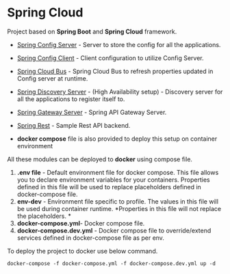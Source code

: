 # Spring Cloud

   Project based on **Spring Boot** and **Spring Cloud** framework.
   
* [Spring Config Server](./spring-config-server.md) - Server to store the config for all the applications.
* [Spring Config Client](./spring-config-client.md) - Client configuration to utilize Config Server.
* [Spring Cloud Bus](./spring-cloud-bus.md) - Spring Cloud Bus to refresh properties updated in Config server at runtime.
* [Spring Discovery Server](./spring-discovery-server.md) - (High Availability setup) - Discovery server for all the applications to register itself to.  
* [Spring Gateway Server](./spring-gateway.md) - Spring API Gateway Server.  
* [Spring Rest](./spring-rest.md) - Sample Rest API backend.

* **docker compose** file is also provided to deploy this setup on container environment

All these modules can be deployed to **docker** using compose file. 
1.  **.env file** - Default environment file for docker compose. This file allows you to declare environment variables for your containers. Properties defined in this file will be used to replace placeholders defined in docker-compose file.
2. **env-dev** - Environment file specific to profile. The values in this file will be used during container runtime. *Properties in this file will not replace the placeholders. *
3. **docker-compose.yml**- Docker compose file.
4. **docker-compose.dev.yml** - Docker compose file to override/extend services defined in docker-compose file as per env.

To deploy the project to docker use below command.

`docker-compose -f docker-compose.yml -f docker-compose.dev.yml up -d`

